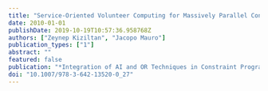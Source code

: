 ```yaml
---
title: "Service-Oriented Volunteer Computing for Massively Parallel Constraint Solving Using Portfolios"
date: 2010-01-01
publishDate: 2019-10-19T10:57:36.958768Z
authors: ["Zeynep Kiziltan", "Jacopo Mauro"]
publication_types: ["1"]
abstract: ""
featured: false
publication: "*Integration of AI and OR Techniques in Constraint Programming for Combinatorial Optimization Problems, 7th International Conference, CPAIOR 2010, Bologna, Italy, June 14-18, 2010. Proceedings*"
doi: "10.1007/978-3-642-13520-0_27"
---
```


